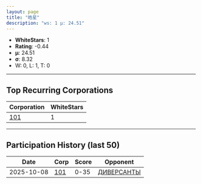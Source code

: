 ```yaml
---
layout: page
title: "皓星"
description: "ws: 1 μ: 24.51"
---
```

- **WhiteStars**: 1
- **Rating**: -0.44
- **μ**: 24.51  
- **σ**: 8.32
- W: 0, L: 1, T: 0

---

## Top Recurring Corporations

| Corporation | WhiteStars |
| --- | --- |
| [101](https://ws.tsl.rocks/corp/6b4681e994e78199b26297184be90aaf1928c04f6323f02fc316d25729e121e6/) | 1 |

---

## Participation History (last 50)

| Date | Corp | Score | Opponent |
| --- | --- | --- | --- |
| 2025-10-08 | [101](https://ws.tsl.rocks/corp/6b4681e994e78199b26297184be90aaf1928c04f6323f02fc316d25729e121e6/) | 0-35 | [ДИВЕРСАНТЫ](https://ws.tsl.rocks/corp/888c6867d19667e4ed2d1c33723960d52d5f92fd8a93eb6ff380d218604939fb/) |